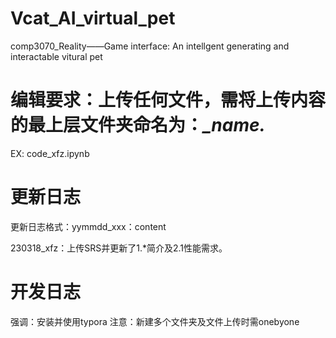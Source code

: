 # Vcat_AI_virtual_pet
comp3070_Reality——Game interface: An intellgent  generating and interactable vitural pet 

# 编辑要求：上传任何文件，需将上传内容的最上层文件夹命名为：*_name.*
EX: code_xfz.ipynb



# 更新日志

更新日志格式：yymmdd_xxx：content

230318_xfz：上传SRS并更新了1.*简介及2.1性能需求。



# 开发日志

强调：安装并使用typora
注意：新建多个文件夹及文件上传时需onebyone

